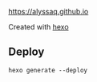 <https://alyssaq.github.io>

Created with [hexo](https://hexo.io)

## Deploy

	hexo generate --deploy
